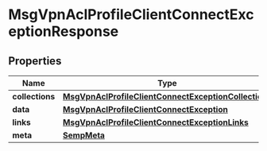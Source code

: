 
# MsgVpnAclProfileClientConnectExceptionResponse

## Properties
Name | Type | Description | Notes
------------ | ------------- | ------------- | -------------
**collections** | [**MsgVpnAclProfileClientConnectExceptionCollections**](MsgVpnAclProfileClientConnectExceptionCollections.md) |  |  [optional]
**data** | [**MsgVpnAclProfileClientConnectException**](MsgVpnAclProfileClientConnectException.md) |  |  [optional]
**links** | [**MsgVpnAclProfileClientConnectExceptionLinks**](MsgVpnAclProfileClientConnectExceptionLinks.md) |  |  [optional]
**meta** | [**SempMeta**](SempMeta.md) |  | 



